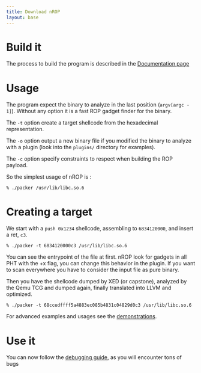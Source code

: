 ```yaml
---
title: Download nROP
layout: base
---
```


[1]: ../doc
[2]: ../download
[3]: ../demos

# Build it

The process to build the program is described in the [Documentation page][2]

# Usage

The program expect the binary to analyze in the last position (`argv[argc - 1]`). Without any option it is a fast ROP gadget finder for the binary.

The `-t` option create a target shellcode from the hexadecimal representation.

The `-o` option output a new binary file if you modified the binary to analyze with a plugin (look into the `plugins/` directory for examples).

The `-c` option specify constraints to respect when building the ROP payload.

So the simplest usage of nROP is :

    % ./packer /usr/lib/libc.so.6

# Creating a target

We start with a `push 0x1234` shellcode, assembling to `6834120000`, and insert a ret, `c3`.

    % ./packer -t 6834120000c3 /usr/lib/libc.so.6

You can see the entrypoint of the file at first. nROP look for gadgets in all PHT with the +x flag, you can change this behavior in the plugin. If you want to scan everywhere you have to consider the input file as pure binary.

Then you have the shellcode dumped by XED (or capstone), analyzed by the Qemu TCG and dumped again, finally translated into LLVM and optimized.

    % ./packer -t 68ccedffff5a4883ec085b4831c04829d0c3 /usr/lib/libc.so.6

For advanced examples and usages see the [demonstrations][3].

# Use it

You can now follow the [debugging guide][1], as you will encounter tons of bugs
